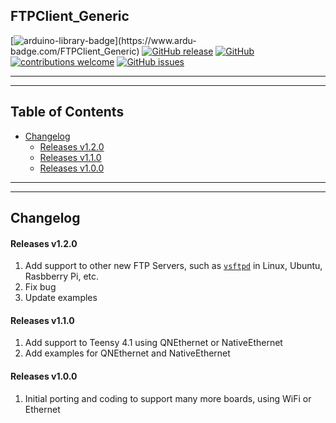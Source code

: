 ## FTPClient_Generic

[![arduino-library-badge](https://www.ardu-badge.com/badge/FTPClient_Generic.svg?)](https://www.ardu-badge.com/FTPClient_Generic)
[![GitHub release](https://img.shields.io/github/release/khoih-prog/FTPClient_Generic.svg)](https://github.com/khoih-prog/FTPClient_Generic/releases)
[![GitHub](https://img.shields.io/github/license/mashape/apistatus.svg)](https://github.com/khoih-prog/FTPClient_Generic/blob/master/LICENSE)
[![contributions welcome](https://img.shields.io/badge/contributions-welcome-brightgreen.svg?style=flat)](#Contributing)
[![GitHub issues](https://img.shields.io/github/issues/khoih-prog/FTPClient_Generic.svg)](http://github.com/khoih-prog/FTPClient_Generic/issues)

---
---

## Table of Contents


* [Changelog](#changelog)
  * [Releases v1.2.0](#releases-v120)
  * [Releases v1.1.0](#releases-v110)
  * [Releases v1.0.0](#releases-v100)

---
---

## Changelog

#### Releases v1.2.0

1. Add support to other new FTP Servers, such as [`vsftpd`](https://ubuntu.com/server/docs/service-ftp) in Linux, Ubuntu, Rasbberry Pi, etc.
2. Fix bug
3. Update examples


#### Releases v1.1.0

1. Add support to Teensy 4.1 using QNEthernet or NativeEthernet
2. Add examples for QNEthernet and NativeEthernet

#### Releases v1.0.0

1. Initial porting and coding to support many more boards, using WiFi or Ethernet


